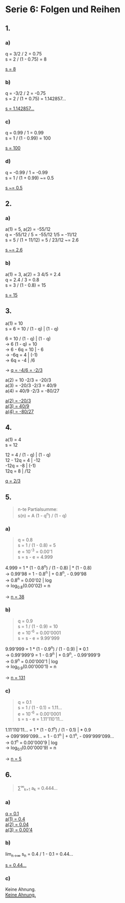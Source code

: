 # Serie 6: Folgen und Reihen

## 1.

### a)

q = 3/2 / 2 = 0.75\
s = 2  / (1 - 0.75) = 8

<ins>s = 8</ins>

### b)

q = -3/2 / 2 = -0.75\
s = 2 / (1 + 0.75) = 1.142857...

<ins>s = 1.142857...</ins>

### c)

q = 0.99 / 1 = 0.99\
s = 1 / (1 - 0.99) = 100

<ins>s = 100</ins>

### d)

q = -0.99 / 1 = -0.99\
s = 1 / (1 + 0.99) ~= 0.5

<ins>s ~= 0.5</ins>

## 2.

### a)

a(1) = 5, a(2) = -55/12\
q = -55/12 / 5 = -55/12  1/5 = -11/12\
s = 5 / (1 + 11/12) = 5 / 23/12 ~= 2.6

<ins>s ~= 2.6</ins>

### b)

a(1) = 3, a(2) = 3  4/5 = 2.4\
q = 2.4 / 3 = 0.8\
s = 3 / (1 - 0.8) = 15

<ins>s = 15</ins>

## 3.

a(1) = 10\
s = 6 = 10 / (1 - q) |  (1 - q)

6 = 10 / (1 - q) |  (1 - q)\
→ 6  (1 - q) = 10\
→ 6 - 6q = 10 | - 6\
→ -6q = 4 | (-1)\
→ 6q = -4 | /6

→ <ins>q = -4/6 = -2/3</ins>

a(2) = 10  -2/3 = -20/3\
a(3) = -20/3  -2/3 = 40/9\
a(4) = 40/9  -2/3 = -80/27

<ins>a(2) = -20/3</ins>\
<ins>a(3) = 40/9</ins>\
<ins>a(4) = -80/27</ins>

## 4.

a(1) = 4\
s = 12

12 = 4 / (1 - q) |  (1 - q)\
12 - 12q = 4 | -12\
-12q = -8 | (-1)\
12q = 8 | /12

<ins>q = 2/3</ins>

## 5.

> n-te Partialsumme:\
> s(n) = A  (1 - q<sup>n</sup>) / (1 - q)

### a)

> q = 0.8\
> s = 1 / (1 - 0.8) = 5\
> e = 10<sup>-3</sup> = 0.00'1\
> s = s - e = 4.999

4.999 = 1 * (1 - 0.8<sup>n</sup>) / (1 - 0.8) | * (1 - 0.8)\
→ 0.99'98 = 1 - 0.8<sup>n</sup> | + 0.8<sup>n</sup>, - 0.99'98\
→ 0.8<sup>n</sup> = 0.00'02 | log\
→ log<sub>0.8</sub>(0.00'02) = n

→ <ins>n = 38</ins>

### b)

> q = 0.9\
> s = 1 / (1 - 0.9) = 10\
> e = 10<sup>-6</sup> = 0.00'0001\
> s = s - e = 9.99'999

9.99'999 = 1 * (1 - 0.9<sup>n</sup>) / (1 - 0.9) | * 0.1\
→ 0.99'999'9 = 1 - 0.9<sup>n</sup> | + 0.9<sup>n</sup>, - 0.99'999'9\
→ 0.9<sup>n</sup> = 0.00'000'1 | log\
→ log<sub>0.9</sub>(0.00'000'1) = n

→ <ins>n = 131</ins>

### c)

> q = 0.1\
> s = 1 / (1 - 0.1) = 1.11...\
> e = 10<sup>-6</sup> = 0.00'0001\
> s = s - e = 1.11'110'11...

1.11'110'11... = 1 * (1 - 0.1<sup>n</sup>) / (1 - 0.1) | * 0.9\
→ 099'999'099... = 1 - 0.1<sup>n</sup> | + 0.1<sup>n</sup>, - 099'999'099...\
→ 0.1<sup>n</sup> = 0.00'000'9 | log\
→ log<sub>0.1</sub>(0.00'000'9) = n

→ <ins>n = 5</ins>

## 6.

> ∑<sup>∞</sup><sub>k=1</sub> a<sub>k</sub> = 0.444...

### a)

<ins>q = 0.1</ins>\
<ins>a(1) = 0.4</ins>\
<ins>a(2) = 0.04</ins>\
<ins>a(3) = 0.00'4</ins>

### b)

lim<sub>n→∞</sub> s<sub>n</sub> = 0.4 / 1 - 0.1 = 0.44...

<ins>s = 0.44...</ins>

### c)

Keine Ahnung.\
<ins style="text-decoration-style:double;">Keine Ahnung.</ins>

